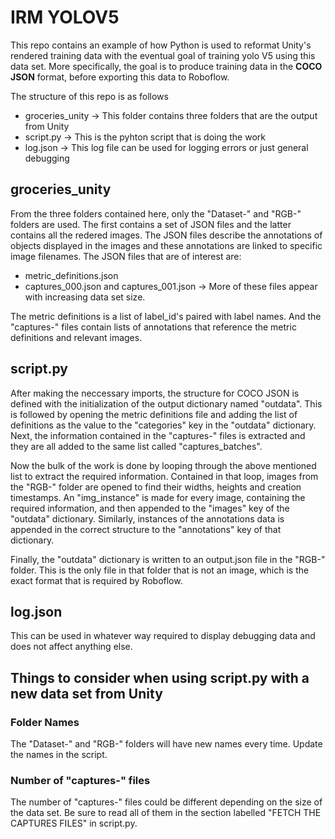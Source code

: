 # IRM YOLOV5

This repo contains an example of how Python is used to reformat Unity's rendered training data with the eventual goal of training yolo V5 using this data set. More specifically, the goal is to produce training data in the **COCO JSON** format, before exporting this data to Roboflow.

The structure of this repo is as follows
* groceries_unity -> This folder contains three folders that are the output from Unity
* script.py -> This is the pyhton script that is doing the work
* log.json -> This log file can be used for logging errors or just general debugging

## groceries_unity
From the three folders contained here, only the "Dataset-" and "RGB-" folders are used. The first contains a set of JSON files and the latter contains all the redered images. The JSON files describe the annotations of objects displayed in the images and these annotations are linked to specific image filenames. The JSON files that are of interest are:
* metric_definitions.json
* captures_000.json and captures_001.json -> More of these files appear with increasing data set size.

The metric definitions is a list of label_id's paired with label names. And the "captures-" files contain lists of annotations that reference the metric definitions and relevant images.

## script.py
After making the neccessary imports, the structure for COCO JSON is defined with the initialization of the output dictionary named "outdata". This is followed by opening the metric definitions file and adding the list of definitions as the value to the "categories" key in the "outdata" dictionary. Next, the information contained in the "captures-" files is extracted and they are all added to the same list called "captures_batches".

Now the bulk of the work is done by looping through the above mentioned list to extract the required information. Contained in that loop, images from the "RGB-" folder are opened to find their widths, heights and creation timestamps. An "img_instance" is made for every image, containing the required information, and then appended to the "images" key of the "outdata" dictionary. Similarly, instances of the annotations data is appended in the correct structure to the "annotations" key of that dictionary.

Finally, the "outdata" dictionary is written to an output.json file in the "RGB-" folder. This is the only file in that folder that is not an image, which is the exact format that is required by Roboflow.

## log.json
This can be used in whatever way required to display debugging data and does not affect anything else.

## Things to consider when using script.py with a new data set from Unity
### Folder Names
The "Dataset-" and "RGB-" folders will have new names every time. Update the names in the script.
### Number of "captures-" files
The number of "captures-" files could be different depending on the size of the data set. Be sure to read all of them in the section labelled "FETCH THE CAPTURES FILES" in script.py.
